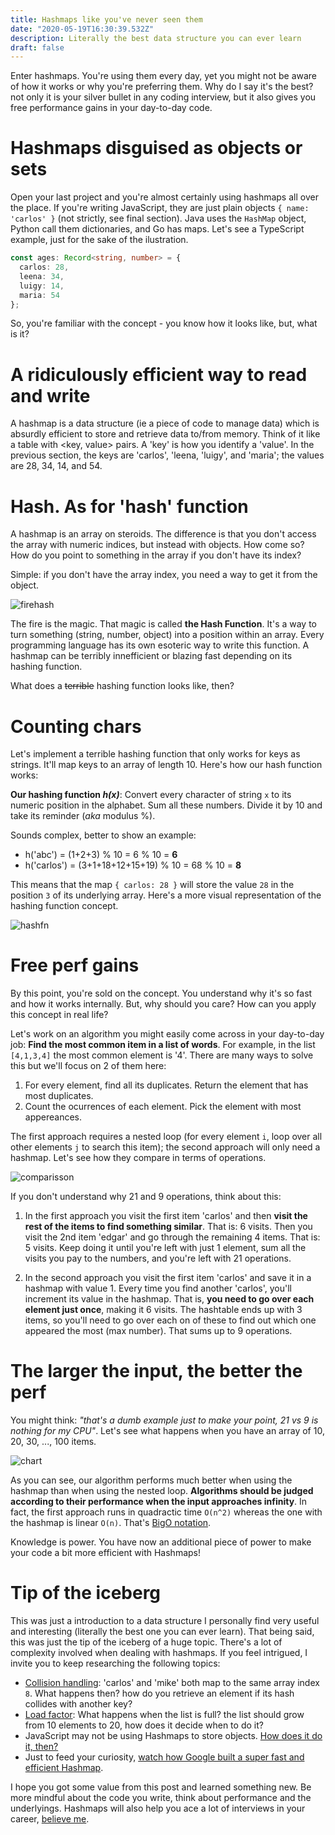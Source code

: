 ```yaml
---
title: Hashmaps like you've never seen them
date: "2020-05-19T16:30:39.532Z"
description: Literally the best data structure you can ever learn
draft: false
---
```


Enter hashmaps. You're using them every day, yet you might not be aware of how it works or why you're preferring them. Why do I say it's the best? not only it is your silver bullet in any coding interview, but it also gives you free performance gains in your day-to-day code.

# Hashmaps disguised as objects or sets

Open your last project and you're almost certainly using hashmaps all over the place. If you're writing JavaScript, they are just plain objects `{ name: 'carlos' }` (not strictly, see final section). Java uses the `HashMap` object, Python call them dictionaries, and Go has maps. Let's see a TypeScript example, just for the sake of the ilustration.

```typescript
const ages: Record<string, number> = {
  carlos: 28,
  leena: 34,
  luigy: 14,
  maria: 54
};
```

So, you're familiar with the concept - you know how it looks like, but, what is it?

# A ridiculously efficient way to read and write

A hashmap is a data structure (ie a piece of code to manage data) which is absurdly efficient to store and retrieve data to/from memory. Think of it like a table with <key, value> pairs. A 'key' is how you identify a 'value'. In the previous section, the keys are 'carlos', 'leena, 'luigy', and 'maria'; the values are 28, 34, 14, and 54.

# Hash. As for 'hash' function

A hashmap is an array on steroids. The difference is that you don't access the array with numeric indices, but instead with objects. How come so? How do you point to something in the array if you don't have its index?

Simple: if you don't have the array index, you need a way to get it from the object.

![firehash](firehash.png)

The fire is the magic. That magic is called **the Hash Function**. It's a way to turn something (string, number, object) into a position within an array. Every programming language has its own esoteric way to write this function. A hashmap can be terribly innefficient or blazing fast depending on its hashing function.

What does a ~~terrible~~ hashing function looks like, then?

# Counting chars

Let's implement a terrible hashing function that only works for keys as strings. It'll map keys to an array of length 10. Here's how our hash function works:

**Our hashing function *h(x)***: Convert every character of string `x` to its numeric position in the alphabet. Sum all these numbers. Divide it by 10 and take its reminder (*aka* modulus %).

Sounds complex, better to show an example:

- h('abc') = (1+2+3) % 10 = 6 % 10 = **6**
- h('carlos') = (3+1+18+12+15+19) % 10 = 68 % 10 = **8**

This means that the map `{ carlos: 28 }` will store the value `28` in the position `3` of its underlying array. Here's a more visual representation of the hashing function concept.

![hashfn](hashfn.png)

# Free perf gains

By this point, you're sold on the concept. You understand why it's so fast and how it works internally. But, why should you care? How can you apply this concept in real life?

Let's work on an algorithm you might easily come across in your day-to-day job: **Find the most common item in a list of words**. For example, in the list `[4,1,3,4]` the most common element is '4'. There are many ways to solve this but we'll focus on 2 of them here:

1. For every element, find all its duplicates. Return the element that has most duplicates.
2. Count the ocurrences of each element. Pick the element with most appereances.

The first approach requires a nested loop (for every element `i`, loop over all other elements `j` to search this item); the second approach will only need a hashmap. Let's see how they compare in terms of operations.

![comparisson](newcomparisson.png)

If you don't understand why 21 and 9 operations, think about this:

1. In the first approach you visit the first item 'carlos' and then **visit the rest of the items to find something similar**. That is: 6 visits. Then you visit the 2nd item 'edgar' and go through the remaining 4 items. That is: 5 visits. Keep doing it until you're left with just 1 element, sum all the visits you pay to the numbers, and you're left with 21 operations.

2. In the second approach you visit the first item 'carlos' and save it in a hashmap with value 1. Every time you find another 'carlos', you'll increment its value in the hashmap. That is, **you need to go over each element just once**, making it 6 visits. The hashtable ends up with 3 items, so you'll need to go over each on of these to find out which one appeared the most (max number). That sums up to 9 operations.

# The larger the input, the better the perf

You might think: *"that's a dumb example just to make your point, 21 vs 9 is nothing for my CPU"*. Let's see what happens when you have an array of 10, 20, 30, ..., 100 items.

![chart](chart.png)

As you can see, our algorithm performs much better when using the hashmap than when using the nested loop. **Algorithms should be judged according to their performance when the input approaches infinity**. In fact, the first approach runs in quadractic time `O(n^2)` whereas the one with the hashmap is linear `O(n)`. That's [BigO notation](/4-tricks-to-instantly-boost-up-your-algorithms-game-bigo-made-super-easy/).

Knowledge is power. You have now an additional piece of power to make your code a bit more efficient with Hashmaps!

# Tip of the iceberg

This was just a introduction to a data structure I personally find very useful and interesting (literally the best one you can ever learn). That being said, this was just the tip of the iceberg of a huge topic. There's a lot of complexity involved when dealing with hashmaps. If you feel intrigued, I invite you to keep researching the following topics:

- [Collision handling](https://javarevisited.blogspot.com/2016/01/how-does-java-hashmap-or-linkedhahsmap-handles.html): 'carlos' and 'mike' both map to the same array index `8`. What happens then? how do you retrieve an element if its hash collides with another key?
- [Load factor](https://stackoverflow.com/questions/10901752/what-is-the-significance-of-load-factor-in-hashmap): What happens when the list is full? the list should grow from 10 elements to 20, how does it decide when to do it?
- JavaScript may not be using Hashmaps to store objects. [How does it do it, then?](https://channel9.msdn.com/Shows/Going+Deep/Expert-to-Expert-Erik-Meijer-and-Lars-Bak-Inside-V8-A-Javascript-Virtual-Machine)
- Just to feed your curiosity, [watch how Google built a super fast and efficient Hashmap](https://www.youtube.com/watch?v=ncHmEUmJZf4).

<div class="divider"></div>

I hope you got some value from this post and learned something new. Be more mindful about the code you write, think about performance and the underlyings. Hashmaps will also help you ace a lot of interviews in your career, [believe me](/how-i-got-into-the-most-exclusive-remote-working-platforms/).
